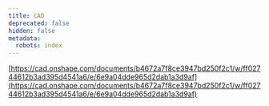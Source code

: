 ```yaml
---
title: CAD
deprecated: false
hidden: false
metadata:
  robots: index
---
```

[https://cad.onshape.com/documents/b4672a7f8ce3947bd250f2c1/w/ff02744612b3ad395d4541a6/e/6e9a04dde965d2dab1a3d9af](https://cad.onshape.com/documents/b4672a7f8ce3947bd250f2c1/w/ff02744612b3ad395d4541a6/e/6e9a04dde965d2dab1a3d9af)